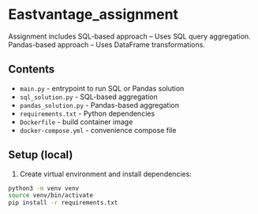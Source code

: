 # Eastvantage_assignment
Assignment includes SQL-based approach – Uses SQL query aggregation.  Pandas-based approach – Uses DataFrame transformations.
## Contents
- `main.py` - entrypoint to run SQL or Pandas solution
- `sql_solution.py` - SQL-based aggregation
- `pandas_solution.py` - Pandas-based aggregation
- `requirements.txt` - Python dependencies
- `Dockerfile` - build container image
- `docker-compose.yml` - convenience compose file


## Setup (local)
1. Create virtual environment and install dependencies:


```bash
python3 -m venv venv
source venv/bin/activate
pip install -r requirements.txt